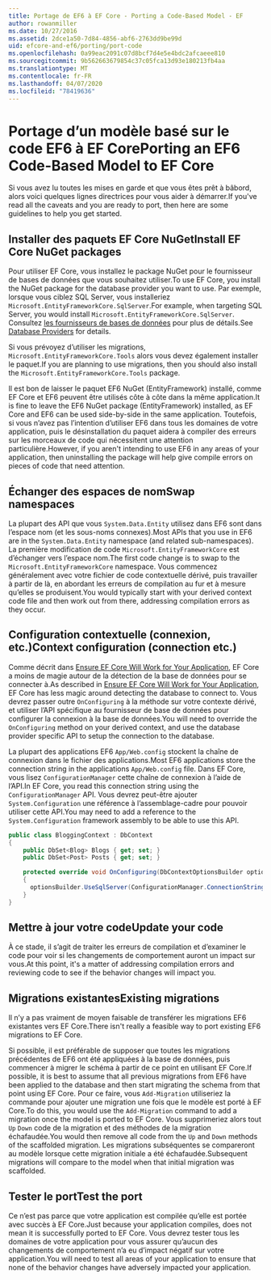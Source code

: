 ```yaml
---
title: Portage de EF6 à EF Core - Porting a Code-Based Model - EF
author: rowanmiller
ms.date: 10/27/2016
ms.assetid: 2dce1a50-7d84-4856-abf6-2763dd9be99d
uid: efcore-and-ef6/porting/port-code
ms.openlocfilehash: 0a99eac2091c07d8bcf7d4e5e4bdc2afcaeee810
ms.sourcegitcommit: 9b562663679854c37c05fca13d93e180213fb4aa
ms.translationtype: MT
ms.contentlocale: fr-FR
ms.lasthandoff: 04/07/2020
ms.locfileid: "78419636"
---
```

# <a name="porting-an-ef6-code-based-model-to-ef-core"></a><span data-ttu-id="e1582-102">Portage d’un modèle basé sur le code EF6 à EF Core</span><span class="sxs-lookup"><span data-stu-id="e1582-102">Porting an EF6 Code-Based Model to EF Core</span></span>

<span data-ttu-id="e1582-103">Si vous avez lu toutes les mises en garde et que vous êtes prêt à bâbord, alors voici quelques lignes directrices pour vous aider à démarrer.</span><span class="sxs-lookup"><span data-stu-id="e1582-103">If you've read all the caveats and you are ready to port, then here are some guidelines to help you get started.</span></span>

## <a name="install-ef-core-nuget-packages"></a><span data-ttu-id="e1582-104">Installer des paquets EF Core NuGet</span><span class="sxs-lookup"><span data-stu-id="e1582-104">Install EF Core NuGet packages</span></span>

<span data-ttu-id="e1582-105">Pour utiliser EF Core, vous installez le package NuGet pour le fournisseur de bases de données que vous souhaitez utiliser.</span><span class="sxs-lookup"><span data-stu-id="e1582-105">To use EF Core, you install the NuGet package for the database provider you want to use.</span></span> <span data-ttu-id="e1582-106">Par exemple, lorsque vous ciblez SQL Server, vous installeriez `Microsoft.EntityFrameworkCore.SqlServer`.</span><span class="sxs-lookup"><span data-stu-id="e1582-106">For example, when targeting SQL Server, you would install `Microsoft.EntityFrameworkCore.SqlServer`.</span></span> <span data-ttu-id="e1582-107">Consultez [les fournisseurs de bases de données](../../core/providers/index.md) pour plus de détails.</span><span class="sxs-lookup"><span data-stu-id="e1582-107">See [Database Providers](../../core/providers/index.md) for details.</span></span>

<span data-ttu-id="e1582-108">Si vous prévoyez d’utiliser les migrations, `Microsoft.EntityFrameworkCore.Tools` alors vous devez également installer le paquet.</span><span class="sxs-lookup"><span data-stu-id="e1582-108">If you are planning to use migrations, then you should also install the `Microsoft.EntityFrameworkCore.Tools` package.</span></span>

<span data-ttu-id="e1582-109">Il est bon de laisser le paquet EF6 NuGet (EntityFramework) installé, comme EF Core et EF6 peuvent être utilisés côte à côte dans la même application.</span><span class="sxs-lookup"><span data-stu-id="e1582-109">It is fine to leave the EF6 NuGet package (EntityFramework) installed, as EF Core and EF6 can be used side-by-side in the same application.</span></span> <span data-ttu-id="e1582-110">Toutefois, si vous n’avez pas l’intention d’utiliser EF6 dans tous les domaines de votre application, puis le désinstallation du paquet aidera à compiler des erreurs sur les morceaux de code qui nécessitent une attention particulière.</span><span class="sxs-lookup"><span data-stu-id="e1582-110">However, if you aren't intending to use EF6 in any areas of your application, then uninstalling the package will help give compile errors on pieces of code that need attention.</span></span>

## <a name="swap-namespaces"></a><span data-ttu-id="e1582-111">Échanger des espaces de nom</span><span class="sxs-lookup"><span data-stu-id="e1582-111">Swap namespaces</span></span>

<span data-ttu-id="e1582-112">La plupart des API que vous `System.Data.Entity` utilisez dans EF6 sont dans l’espace nom (et les sous-noms connexes).</span><span class="sxs-lookup"><span data-stu-id="e1582-112">Most APIs that you use in EF6 are in the `System.Data.Entity` namespace (and related sub-namespaces).</span></span> <span data-ttu-id="e1582-113">La première modification de code `Microsoft.EntityFrameworkCore` est d’échanger vers l’espace nom.</span><span class="sxs-lookup"><span data-stu-id="e1582-113">The first code change is to swap to the `Microsoft.EntityFrameworkCore` namespace.</span></span> <span data-ttu-id="e1582-114">Vous commencez généralement avec votre fichier de code contextuelle dérivé, puis travailler à partir de là, en abordant les erreurs de compilation au fur et à mesure qu’elles se produisent.</span><span class="sxs-lookup"><span data-stu-id="e1582-114">You would typically start with your derived context code file and then work out from there, addressing compilation errors as they occur.</span></span>

## <a name="context-configuration-connection-etc"></a><span data-ttu-id="e1582-115">Configuration contextuelle (connexion, etc.)</span><span class="sxs-lookup"><span data-stu-id="e1582-115">Context configuration (connection etc.)</span></span>

<span data-ttu-id="e1582-116">Comme décrit dans [Ensure EF Core Will Work for Your Application](ensure-requirements.md), EF Core a moins de magie autour de la détection de la base de données pour se connecter à.</span><span class="sxs-lookup"><span data-stu-id="e1582-116">As described in [Ensure EF Core Will Work for Your Application](ensure-requirements.md), EF Core has less magic around detecting the database to connect to.</span></span> <span data-ttu-id="e1582-117">Vous devrez passer outre `OnConfiguring` à la méthode sur votre contexte dérivé, et utiliser l’API spécifique au fournisseur de base de données pour configurer la connexion à la base de données.</span><span class="sxs-lookup"><span data-stu-id="e1582-117">You will need to override the `OnConfiguring` method on your derived context, and use the database provider specific API to setup the connection to the database.</span></span>

<span data-ttu-id="e1582-118">La plupart des applications EF6 `App/Web.config` stockent la chaîne de connexion dans le fichier des applications.</span><span class="sxs-lookup"><span data-stu-id="e1582-118">Most EF6 applications store the connection string in the applications `App/Web.config` file.</span></span> <span data-ttu-id="e1582-119">Dans EF Core, vous lisez `ConfigurationManager` cette chaîne de connexion à l’aide de l’API.</span><span class="sxs-lookup"><span data-stu-id="e1582-119">In EF Core, you read this connection string using the `ConfigurationManager` API.</span></span> <span data-ttu-id="e1582-120">Vous devrez peut-être ajouter `System.Configuration` une référence à l’assemblage-cadre pour pouvoir utiliser cette API.</span><span class="sxs-lookup"><span data-stu-id="e1582-120">You may need to add a reference to the `System.Configuration` framework assembly to be able to use this API.</span></span>

``` csharp
public class BloggingContext : DbContext
{
    public DbSet<Blog> Blogs { get; set; }
    public DbSet<Post> Posts { get; set; }

    protected override void OnConfiguring(DbContextOptionsBuilder optionsBuilder)
    {
      optionsBuilder.UseSqlServer(ConfigurationManager.ConnectionStrings["BloggingDatabase"].ConnectionString);
    }
}
```

## <a name="update-your-code"></a><span data-ttu-id="e1582-121">Mettre à jour votre code</span><span class="sxs-lookup"><span data-stu-id="e1582-121">Update your code</span></span>

<span data-ttu-id="e1582-122">À ce stade, il s’agit de traiter les erreurs de compilation et d’examiner le code pour voir si les changements de comportement auront un impact sur vous.</span><span class="sxs-lookup"><span data-stu-id="e1582-122">At this point, it's a matter of addressing compilation errors and reviewing code to see if the behavior changes will impact you.</span></span>

## <a name="existing-migrations"></a><span data-ttu-id="e1582-123">Migrations existantes</span><span class="sxs-lookup"><span data-stu-id="e1582-123">Existing migrations</span></span>

<span data-ttu-id="e1582-124">Il n’y a pas vraiment de moyen faisable de transférer les migrations EF6 existantes vers EF Core.</span><span class="sxs-lookup"><span data-stu-id="e1582-124">There isn't really a feasible way to port existing EF6 migrations to EF Core.</span></span>

<span data-ttu-id="e1582-125">Si possible, il est préférable de supposer que toutes les migrations précédentes de EF6 ont été appliquées à la base de données, puis commencer à migrer le schéma à partir de ce point en utilisant EF Core.</span><span class="sxs-lookup"><span data-stu-id="e1582-125">If possible, it is best to assume that all previous migrations from EF6 have been applied to the database and then start migrating the schema from that point using EF Core.</span></span> <span data-ttu-id="e1582-126">Pour ce faire, vous `Add-Migration` utiliseriez la commande pour ajouter une migration une fois que le modèle est porté à EF Core.</span><span class="sxs-lookup"><span data-stu-id="e1582-126">To do this, you would use the `Add-Migration` command to add a migration once the model is ported to EF Core.</span></span> <span data-ttu-id="e1582-127">Vous supprimeriez alors tout `Up` `Down` code de la migration et des méthodes de la migration échafaudée.</span><span class="sxs-lookup"><span data-stu-id="e1582-127">You would then remove all code from the `Up` and `Down` methods of the scaffolded migration.</span></span> <span data-ttu-id="e1582-128">Les migrations subséquentes se compareront au modèle lorsque cette migration initiale a été échafaudée.</span><span class="sxs-lookup"><span data-stu-id="e1582-128">Subsequent migrations will compare to the model when that initial migration was scaffolded.</span></span>

## <a name="test-the-port"></a><span data-ttu-id="e1582-129">Tester le port</span><span class="sxs-lookup"><span data-stu-id="e1582-129">Test the port</span></span>

<span data-ttu-id="e1582-130">Ce n’est pas parce que votre application est compilée qu’elle est portée avec succès à EF Core.</span><span class="sxs-lookup"><span data-stu-id="e1582-130">Just because your application compiles, does not mean it is successfully ported to EF Core.</span></span> <span data-ttu-id="e1582-131">Vous devrez tester tous les domaines de votre application pour vous assurer qu’aucun des changements de comportement n’a eu d’impact négatif sur votre application.</span><span class="sxs-lookup"><span data-stu-id="e1582-131">You will need to test all areas of your application to ensure that none of the behavior changes have adversely impacted your application.</span></span>

